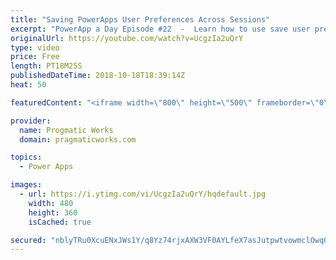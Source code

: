 ```yaml
---
title: "Saving PowerApps User Preferences Across Sessions"
excerpt: "PowerApp a Day Episode #22  -  Learn how to use save user preferences and how to build a tutorial for your users that can be automatically skipped  in the future after they click Skip.  This pattern can be used for menus and color saving as well.   Power App Training: https://pragmaticworks.com/Training/On-Demand-Training/Introduction-to-Powerapps"
originalUrl: https://youtube.com/watch?v=UcgzIa2uQrY
type: video
price: Free
length: PT18M25S
publishedDateTime: 2018-10-18T18:39:14Z
heat: 50

featuredContent: "<iframe width=\"800\" height=\"500\" frameborder=\"0\" src=\"https://www.youtube.com/embed/UcgzIa2uQrY\" allow=\"accelerometer; autoplay; encrypted-media; gyroscope; picture-in-picture\" allowfullscreen></iframe>"

provider:
  name: Progmatic Works
  domain: pragmaticworks.com

topics:
  - Power Apps

images:
  - url: https://i.ytimg.com/vi/UcgzIa2uQrY/hqdefault.jpg
    width: 480
    height: 360
    isCached: true

secured: "nblyTRu0XcuENxJWs1Y/q8Yz74rjxAXW3VF0AYLfeX7asJutpwtvowmclOwqOSCbBknOwOytXXM5gPwc+FPJDKa/f/UuBDroREIFGNS9fhel0VDoKwPZCXA0DK8fzntb3dWXOFXVLwXIk9F44j/nEsgXEvLZOMpXEm6VGxkHiWb6lfVSkDfWXOyroUrXHi14TFX1eADsmu0bqQyh2mIb8tZozyYRXCSDvn5JZXmH2w7QspALhV33ln+Hd4hj4gQsbKfkZWYtAvDqxBeXnxtxF7RFMS3YzvVyKd5uMiCA+DfsntBr6BmpoBMFyPfsmWjgI+lkaT+Hu9WpbsnkBVO76VbKivO0O7GKOk6Hh2Zwo037ToazYb99nRTSNyK0mSEXxFBJbMguIImGE3YVCBP643Fa8191SL9Juin0r0NXvv4=;w9POfNVSN/UXVM0ZWw73uQ=="
---
```


